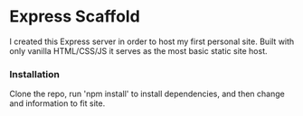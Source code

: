 # Express Scaffold
I created this Express server in order to host my first personal site. Built with only vanilla HTML/CSS/JS it serves as the most basic static site host.

### Installation

Clone the repo, run 'npm install' to install dependencies, and then change and information to fit site.
